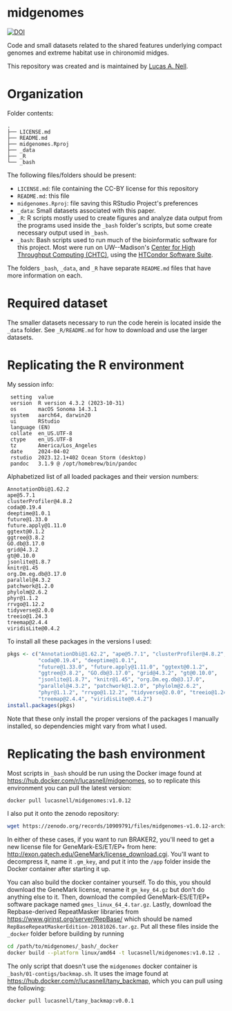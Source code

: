# midgenomes

[![DOI](https://zenodo.org/badge/499583048.svg)](https://zenodo.org/badge/latestdoi/499583048)

Code and small datasets related to the shared features underlying compact 
genomes and extreme habitat use in chironomid midges.

This repository was created and is maintained by
[Lucas A. Nell](https://github.com/lucasnell).

# Organization

Folder contents:

```
.
├── LICENSE.md
├── README.md
├── midgenomes.Rproj
├── _data
├── _R
└── _bash
```

The following files/folders should be present:

- `LICENSE.md`: file containing the CC-BY license for this repository
- `README.md`: this file
- `midgenomes.Rproj`: file saving this RStudio Project's preferences
- `_data`: Small datasets associated with this paper.
- `_R`: R scripts mostly used to create figures and analyze data output 
  from the programs used inside the `_bash` folder's scripts, but some create
  necessary output used in `_bash`.
- `_bash`: Bash scripts used to run much of the bioinformatic
  software for this project. Most were run on UW--Madison's
  [Center for High Throughput Computing (CHTC)](https://chtc.cs.wisc.edu/),
  using the [HTCondor Software Suite](http://htcondor.org/).


The folders `_bash`, `_data`, and `_R` have separate
`README.md` files that have more information on each.


# Required dataset

The smaller datasets necessary to run the code herein is located inside
the `_data` folder.
See `_R/README.md` for how to download and use the larger datasets.



# Replicating the R environment

My session info:

```
 setting  value
 version  R version 4.3.2 (2023-10-31)
 os       macOS Sonoma 14.3.1
 system   aarch64, darwin20
 ui       RStudio
 language (EN)
 collate  en_US.UTF-8
 ctype    en_US.UTF-8
 tz       America/Los_Angeles
 date     2024-04-02
 rstudio  2023.12.1+402 Ocean Storm (desktop)
 pandoc   3.1.9 @ /opt/homebrew/bin/pandoc
```

Alphabetized list of all loaded packages and their version numbers:

```
AnnotationDbi@1.62.2
ape@5.7.1
clusterProfiler@4.8.2
coda@0.19.4
deeptime@1.0.1
future@1.33.0
future.apply@1.11.0
ggtext@0.1.2
ggtree@3.8.2
GO.db@3.17.0
grid@4.3.2
gt@0.10.0
jsonlite@1.8.7
knitr@1.45
org.Dm.eg.db@3.17.0
parallel@4.3.2
patchwork@1.2.0
phylolm@2.6.2
phyr@1.1.2
rrvgo@1.12.2
tidyverse@2.0.0
treeio@1.24.3
treemap@2.4.4
viridisLite@0.4.2
```

To install all these packages in the versions I used:

```r
pkgs <- c("AnnotationDbi@1.62.2", "ape@5.7.1", "clusterProfiler@4.8.2", 
          "coda@0.19.4", "deeptime@1.0.1",
          "future@1.33.0", "future.apply@1.11.0", "ggtext@0.1.2", 
          "ggtree@3.8.2", "GO.db@3.17.0", "grid@4.3.2", "gt@0.10.0", 
          "jsonlite@1.8.7", "knitr@1.45", "org.Dm.eg.db@3.17.0", 
          "parallel@4.3.2", "patchwork@1.2.0", "phylolm@2.6.2", 
          "phyr@1.1.2", "rrvgo@1.12.2", "tidyverse@2.0.0", "treeio@1.24.3", 
          "treemap@2.4.4", "viridisLite@0.4.2")
install.packages(pkgs)
```

Note that these only install the proper versions of the packages I manually 
installed, so dependencies might vary from what I used.



# Replicating the bash environment

Most scripts in `_bash` should be run using the Docker image found at
<https://hub.docker.com/r/lucasnell/midgenomes>, so to replicate this
environment you can pull the latest version:

```bash
docker pull lucasnell/midgenomes:v1.0.12
```

I also put it onto the zenodo repository:

```bash
wget https://zenodo.org/records/10909791/files/midgenomes-v1.0.12-archive.tar.gz
```

In either of these cases, if you want to run BRAKER2, you'll need to get
a new license file for GeneMark-ES/ET/EP+ from here:
<http://exon.gatech.edu/GeneMark/license_download.cgi>.
You'll want to decompress it, name it `.gm_key`, and put it into the `/app`
folder inside the Docker container after starting it up.


You can also build the docker container yourself.
To do this, you should download the GeneMark license, rename it `gm_key_64.gz`
but don't do anything else to it.
Then, download the compiled GeneMark-ES/ET/EP+ software package named
`gmes_linux_64_4.tar.gz`.
Lastly, download the Repbase-derived RepeatMasker libraries
from <https://www.girinst.org/server/RepBase/> which should be named
`RepBaseRepeatMaskerEdition-20181026.tar.gz`.
Put all these files inside the `_docker` folder before building by running

```bash
cd /path/to/midgenomes/_bash/_docker
docker build --platform linux/amd64 -t lucasnell/midgenomes:v1.0.12 .
```



The only script that doesn't use the `midgenomes` docker container is
`_bash/01-contigs/backmap.sh`.
It uses the image found at <https://hub.docker.com/r/lucasnell/tany_backmap>,
which you can pull using the following:

```bash
docker pull lucasnell/tany_backmap:v0.0.1
```
